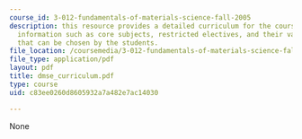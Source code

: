 ```yaml
---
course_id: 3-012-fundamentals-of-materials-science-fall-2005
description: this resource provides a detailed curriculum for the course and contains
  information such as core subjects, restricted electives, and their various combinations
  that can be chosen by the students.
file_location: /coursemedia/3-012-fundamentals-of-materials-science-fall-2005/c83ee0260d8605932a7a482e7ac14030_dmse_curriculum.pdf
file_type: application/pdf
layout: pdf
title: dmse_curriculum.pdf
type: course
uid: c83ee0260d8605932a7a482e7ac14030

---
```

None